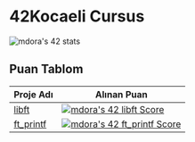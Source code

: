 # 42Kocaeli Cursus
![mdora's 42 stats](https://badge42.vercel.app/api/v2/cl9e55uv500160gmf2vacqz6f/stats?cursusId=21&coalitionId=232)

## Puan Tablom
| Proje Adı  | Alınan Puan  |   
|---|---|
| [libft](https://github.com/akifdora/42kocaeli_cursus/tree/main/Libft)   | [![mdora's 42 libft Score](https://badge42.vercel.app/api/v2/cl9e55uv500160gmf2vacqz6f/project/2905604)](https://github.com/akifdora/42kocaeli_cursus/tree/main/Libft)  | 
| [ft_printf](https://github.com/akifdora/42kocaeli_cursus/tree/main/ft_printf)   | [![mdora's 42 ft_printf Score](https://badge42.vercel.app/api/v2/cl9e55uv500160gmf2vacqz6f/project/2925336)](https://github.com/akifdora/42kocaeli_cursus/tree/main/ft_printf) | 
